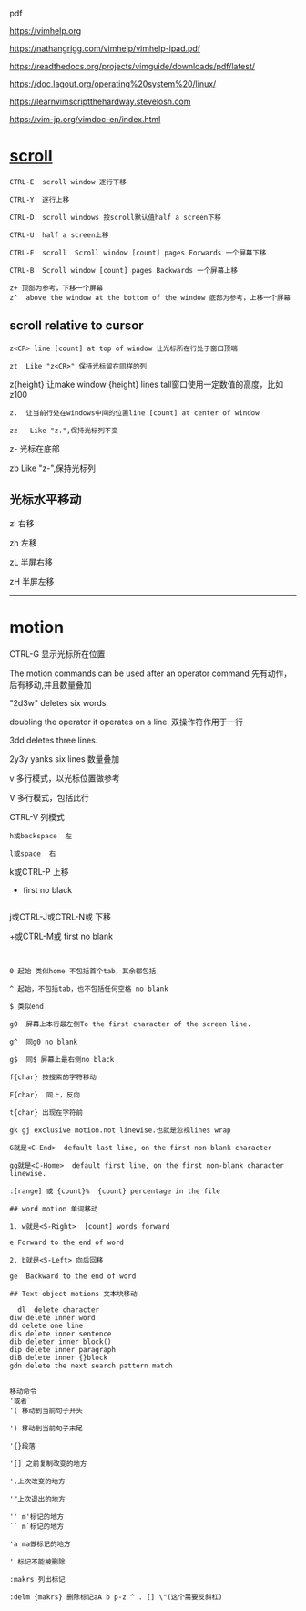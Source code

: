 pdf

https://vimhelp.org

https://nathangrigg.com/vimhelp/vimhelp-ipad.pdf

https://readthedocs.org/projects/vimguide/downloads/pdf/latest/

https://doc.lagout.org/operating%20system%20/linux/

https://learnvimscriptthehardway.stevelosh.com

https://vim-jp.org/vimdoc-en/index.html

# [scroll](https://vimhelp.org/scroll.txt.html)

```
CTRL-E  scroll window 逐行下移

CTRL-Y  逐行上移
```

```
CTRL-D  scroll windows 按scroll默认值half a screen下移 

CTRL-U  half a screen上移
```

```
CTRL-F  scroll  Scroll window [count] pages Forwards 一个屏幕下移

CTRL-B  Scroll window [count] pages Backwards 一个屏幕上移
```

```
z+ 顶部为参考，下移一个屏幕
z^  above the window at the bottom of the window 底部为参考，上移一个屏幕
```

## scroll relative to cursor

```
z<CR> line [count] at top of window 让光标所在行处于窗口顶端

zt  Like "z<CR>" 保持光标留在同样的列
```

z{height}<CR> 让make window {height} lines tall窗口使用一定数值的高度，比如z100

```
z.  让当前行处在windows中间的位置line [count] at center of window 

zz   Like "z.",保持光标列不变
```

z-  光标在底部

zb  Like "z-",保持光标列


## 光标水平移动

zl  右移

zh	左移

zL  半屏右移

zH  半屏左移

---

# motion

CTRL-G  显示光标所在位置

The motion commands can be used after an operator command
先有动作，后有移动,并且数量叠加

"2d3w" deletes six words.

doubling the operator it operates on a line. 双操作符作用于一行

3dd deletes three lines.

2y3y yanks six lines  数量叠加

v 多行模式，以光标位置做参考

V 多行模式，包括此行

CTRL-V  列模式

```
h或backspace  左

l或space  右

```
k或CTRL-P 上移

- first no black
```

```
j或CTRL-J或CTRL-N或  下移

+或CTRL-M或<CR>  first no blank
```


0 起始 类似home 不包括首个tab，其余都包括

^ 起始，不包括tab，也不包括任何空格 no blank

$ 类似end

g0  屏幕上本行最左侧To the first character of the screen line.

g^  同g0 no blank

g$  同$ 屏幕上最右侧no black

f{char} 按搜索的字符移动

F{char}  同上，反向

t{char} 出现在字符前

gk gj exclusive motion.not linewise.也就是忽视lines wrap

G就是<C-End>  default last line, on the first non-blank character

gg就是<C-Home>  default first line, on the first non-blank character linewise.

:[range] 或 {count}%  {count} percentage in the file

## word motion 单词移动

1. w就是<S-Right>  [count] words forward

e Forward to the end of word

2. b就是<S-Left> 向后回移

ge  Backward to the end of word 

## Text object motions 文本块移动

  dl  delete character
diw delete inner word
dd delete one line
dis delete inner sentence
dib deleter inner block()
dip delete inner paragraph
diB delete inner {}block
gdn delete the next search pattern match 


移动命令
'或者`
'( 移动到当前句子开头

') 移动到当前句子末尾

'{}段落

'[] 之前复制改变的地方

'.上次改变的地方

'"上次退出的地方

'' m'标记的地方
`` m`标记的地方

'a ma做标记的地方

' 标记不能被删除

:makrs 列出标记

:delm {makrs} 删除标记aA b p-z ^ . [] \"(这个需要反斜杠)
